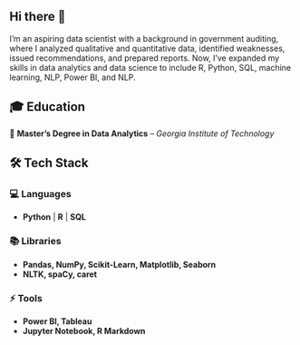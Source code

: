 ## Hi there 👋

I’m an aspiring data scientist with a background in government auditing, where I analyzed qualitative and quantitative data, identified weaknesses, issued recommendations, and prepared reports. Now, I’ve expanded my skills in data analytics and data science to include R, Python, SQL, machine learning, NLP, Power BI, and NLP.

## 🎓 Education  
📍 **Master’s Degree in Data Analytics** – *Georgia Institute of Technology*  

## 🛠️ Tech Stack  

### 💻 Languages  
- **Python** | **R** | **SQL**  

### 📚 Libraries  
- **Pandas, NumPy, Scikit-Learn, Matplotlib, Seaborn**  
- **NLTK, spaCy, caret**  

### ⚡ Tools  
- **Power BI, Tableau**  
- **Jupyter Notebook, R Markdown**  
